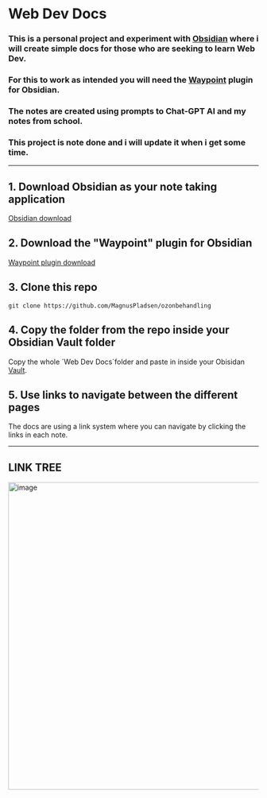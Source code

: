 # Web Dev Docs

### This is a personal project and experiment with [Obsidian](https://obsidian.md/) where i will create simple docs for those who are seeking to learn Web Dev.

### For this to work as intended you will need the [Waypoint](https://github.com/IdreesInc/Waypoint) plugin for Obsidian.

### The notes are created using prompts to Chat-GPT AI and my notes from school.

### This project is note done and i will update it when i get some time.

---

## 1. Download Obsidian as your note taking application
[Obsidian download](https://obsidian.md/)


## 2. Download the "Waypoint" plugin for Obsidian
[Waypoint plugin download](https://github.com/IdreesInc/Waypoint)


## 3. Clone this repo
`git clone https://github.com/MagnusPladsen/ozonbehandling`


## 4. Copy the folder from the repo inside your Obsidian Vault folder
Copy the whole ´Web Dev Docs´folder and paste in inside your Obisidan [Vault](https://help.obsidian.md/Getting+started/Create+a+vault).

## 5. Use links to navigate between the different pages
The docs are using a link system where you can navigate by clicking the links in each note.

---

## LINK TREE
<img width="619" alt="image" src="https://user-images.githubusercontent.com/93226629/231445274-ee103c32-155d-4375-b2fd-1f3cd40c9ffc.png">

